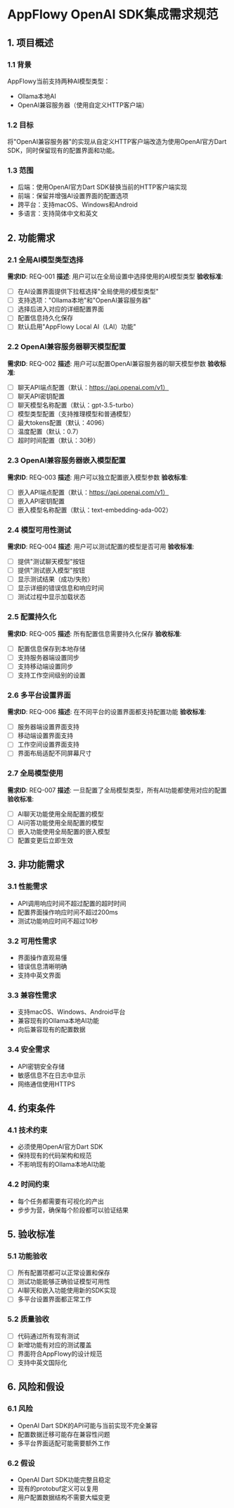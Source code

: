 # AppFlowy OpenAI SDK集成需求规范

## 1. 项目概述

### 1.1 背景
AppFlowy当前支持两种AI模型类型：
- Ollama本地AI
- OpenAI兼容服务器（使用自定义HTTP客户端）

### 1.2 目标
将"OpenAI兼容服务器"的实现从自定义HTTP客户端改造为使用OpenAI官方Dart SDK，同时保留现有的配置界面和功能。

### 1.3 范围
- 后端：使用OpenAI官方Dart SDK替换当前的HTTP客户端实现
- 前端：保留并增强AI设置界面的配置选项
- 跨平台：支持macOS、Windows和Android
- 多语言：支持简体中文和英文

## 2. 功能需求

### 2.1 全局AI模型类型选择
**需求ID**: REQ-001
**描述**: 用户可以在全局设置中选择使用的AI模型类型
**验收标准**:
- [ ] 在AI设置界面提供下拉框选择"全局使用的模型类型"
- [ ] 支持选项："Ollama本地"和"OpenAI兼容服务器"
- [ ] 选择后进入对应的详细配置界面
- [ ] 配置信息持久化保存
- [ ] 默认启用"AppFlowy Local AI（LAI）功能"

### 2.2 OpenAI兼容服务器聊天模型配置
**需求ID**: REQ-002
**描述**: 用户可以配置OpenAI兼容服务器的聊天模型参数
**验收标准**:
- [ ] 聊天API端点配置（默认：https://api.openai.com/v1）
- [ ] 聊天API密钥配置
- [ ] 聊天模型名称配置（默认：gpt-3.5-turbo）
- [ ] 模型类型配置（支持推理模型和普通模型）
- [ ] 最大tokens配置（默认：4096）
- [ ] 温度配置（默认：0.7）
- [ ] 超时时间配置（默认：30秒）

### 2.3 OpenAI兼容服务器嵌入模型配置
**需求ID**: REQ-003
**描述**: 用户可以独立配置嵌入模型参数
**验收标准**:
- [ ] 嵌入API端点配置（默认：https://api.openai.com/v1）
- [ ] 嵌入API密钥配置
- [ ] 嵌入模型名称配置（默认：text-embedding-ada-002）

### 2.4 模型可用性测试
**需求ID**: REQ-004
**描述**: 用户可以测试配置的模型是否可用
**验收标准**:
- [ ] 提供"测试聊天模型"按钮
- [ ] 提供"测试嵌入模型"按钮
- [ ] 显示测试结果（成功/失败）
- [ ] 显示详细的错误信息和响应时间
- [ ] 测试过程中显示加载状态

### 2.5 配置持久化
**需求ID**: REQ-005
**描述**: 所有配置信息需要持久化保存
**验收标准**:
- [ ] 配置信息保存到本地存储
- [ ] 支持服务器端设置同步
- [ ] 支持移动端设置同步
- [ ] 支持工作空间级别的设置

### 2.6 多平台设置界面
**需求ID**: REQ-006
**描述**: 在不同平台的设置界面都支持配置功能
**验收标准**:
- [ ] 服务器端设置界面支持
- [ ] 移动端设置界面支持
- [ ] 工作空间设置界面支持
- [ ] 界面布局适配不同屏幕尺寸

### 2.7 全局模型使用
**需求ID**: REQ-007
**描述**: 一旦配置了全局模型类型，所有AI功能都使用对应的配置
**验收标准**:
- [ ] AI聊天功能使用全局配置的模型
- [ ] AI问答功能使用全局配置的模型
- [ ] 嵌入功能使用全局配置的嵌入模型
- [ ] 配置变更后立即生效

## 3. 非功能需求

### 3.1 性能需求
- API调用响应时间不超过配置的超时时间
- 配置界面操作响应时间不超过200ms
- 测试功能响应时间不超过10秒

### 3.2 可用性需求
- 界面操作直观易懂
- 错误信息清晰明确
- 支持中英文界面

### 3.3 兼容性需求
- 支持macOS、Windows、Android平台
- 兼容现有的Ollama本地AI功能
- 向后兼容现有的配置数据

### 3.4 安全需求
- API密钥安全存储
- 敏感信息不在日志中显示
- 网络通信使用HTTPS

## 4. 约束条件

### 4.1 技术约束
- 必须使用OpenAI官方Dart SDK
- 保持现有的代码架构和规范
- 不影响现有的Ollama本地AI功能

### 4.2 时间约束
- 每个任务都需要有可视化的产出
- 步步为营，确保每个阶段都可以验证结果

## 5. 验收标准

### 5.1 功能验收
- [ ] 所有配置项都可以正常设置和保存
- [ ] 测试功能能够正确验证模型可用性
- [ ] AI聊天和嵌入功能使用新的SDK实现
- [ ] 多平台设置界面都正常工作

### 5.2 质量验收
- [ ] 代码通过所有现有测试
- [ ] 新增功能有对应的测试覆盖
- [ ] 界面符合AppFlowy的设计规范
- [ ] 支持中英文国际化

## 6. 风险和假设

### 6.1 风险
- OpenAI Dart SDK的API可能与当前实现不完全兼容
- 配置数据迁移可能存在兼容性问题
- 多平台界面适配可能需要额外工作

### 6.2 假设
- OpenAI Dart SDK功能完整且稳定
- 现有的protobuf定义可以复用
- 用户配置数据结构不需要大幅变更
